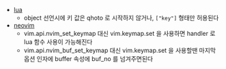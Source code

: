 - [lua](/lua)
  - object 선언시에 키 값은 qhoto 로 시작하지 않거나, `["key"]` 형태만 허용된다
- [neovim](/neovim)
  - vim.api.nvim_set_keymap 대신 vim.keymap.set 을 사용하면 handler 로 lua 함수 사용이 가능해진다
  - vim.api.nvim_buf_set_keymap 대신 vim.keymap.set 을 사용할땐 마지막 옵션 인자에 buffer 속성에 buf_no 를 넘겨주면된다
